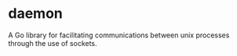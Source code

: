 # daemon

A Go library for facilitating communications between unix processes through the use of sockets.